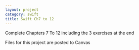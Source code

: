 ```yaml
---
layout: project
category: swift
title: Swift Ch7 to 12
---
```




Complete Chapters 7 To 12 including the 3 exercises at the end

Files for this project are posted to Canvas
